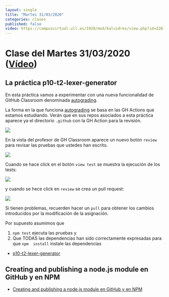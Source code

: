 ```yaml
---
layout: single
title: "Martes 31/03/2020"
categories: clases
published: false
video: https://campusvirtual.ull.es/1920/mod/kalvidres/view.php?id=226757
---
```


# Clase del Martes 31/03/2020  ([Vídeo]({{page.video}}))

## La práctica p10-t2-lexer-generator

En esta práctica vamos a experimentar con una nueva funcionalidad de
GitHub Classroom denominada [autograding](https://classroom.github.com/help/auto-grading).

La forma en la que funciona [autograding](https://classroom.github.com/help/auto-grading) se basa en las GH Actions que estamos estudiando. Verán que en sus repos asociados a esta práctica aparece ya el directorio `.github` con la GH Action para la revisión.

![]({{site.baseurl}}/assets/images/github-classroom-autograde-action.png)

En la vista del profesor de GH Classroom aparece un nuevo botón `review` para revisar las pruebas que ustedes han escrito.

![]({{site.baseurl}}/assets/images/github-classroom-autograde.png)

Cuando se hace click en el botón `view test` se muestra la ejecución de los tests:

![]({{site.baseurl}}/assets/images/github-classroom-autograde-view-test.png)

y cuando se hece click en `review` se crea un pull request:

![]({{site.baseurl}}/assets/images/github-classroom-autograde-pull-request.png)

Si tienen problemas, recuerden hacer un `pull` para obtener los cambios introducidos por la modificación de la asignación.

Por supuesto asumimos que

1. `npm test` ejecuta las pruebas y 
2. Que TODAS las dependencias han sido correctamente expresadas para que `npm  install` instale las dependencias

* [p10-t2-lexer-generator]({{site.baseurl}}/tema2-expresiones-regulares-y-analisis-lexico/practicas/p10-t2-lexer-generator/)

## Creating and publishing a node.js module en GitHub y en NPM

* [Creating and publishing a node.js module en GitHub y en NPM]({{site.baseurl}}/assets/temas/introduccion-a-javascript/creating-and-publishing-npm-module)

